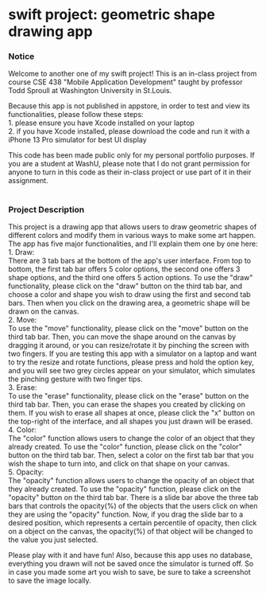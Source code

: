 # swift project: geometric shape drawing app

<h3>Notice</h3>
<p>
Welcome to another one of my swift project! This is an in-class project from course CSE 438 "Mobile Application Development" taught by professor Todd Sproull at Washington University in St.Louis.
</p>
<p>
Because this app is not published in appstore, in order to test and view its functionalities, please follow these steps:<br>
1. please ensure you have Xcode installed on your laptop<br>
2. if you have Xcode installed, please download the code and run it with a iPhone 13 Pro simulator for best UI display
</p>
<p>
This code has been made public only for my personal portfolio purposes. If you are a student at WashU, please note that I do not grant permission for anyone to turn in this code as their in-class project or use part of it in their assignment.
</p>

#

<h3>Project Description</h3>
<p>
This project is a drawing app that allows users to draw geometric shapes of different colors and modify them in various ways to make some art happen. The app has five major functionalities, and I'll explain them one by one here:<br>
1. Draw:<br>
There are 3 tab bars at the bottom of the app's user interface. From top to bottom, the first tab bar offers 5 color options, the second one offers 3 shape options, and the third one offers 5 action options. To use the "draw" functionality, please click on the "draw" button on the third tab bar, and choose a color and shape you wish to draw using the first and second tab bars. Then when you click on the drawing area, a geometric shape will be drawn on the canvas.<br>
2. Move:<br>
To use the "move" functionality, please click on the "move" button on the third tab bar. Then, you can move the shape around on the canvas by dragging it around, or you can resize/rotate it by pinching the screen with two fingers. If you are testing this app with a simulator on a laptop and want to try the resize and rotate functions, please press and hold the option key, and you will see two grey circles appear on your simulator, which simulates the pinching gesture with two finger tips.<br>
3. Erase:<br>
To use the "erase" functionality, please click on the "erase" button on the third tab bar. Then, you can erase the shapes you created by clicking on them. If you wish to erase all shapes at once, please click the "x" button on the top-right of the interface, and all shapes you just drawn will be erased.<br>
4. Color:<br>
The "color" function allows users to change the color of an object that they already created. To use the "color" function, please click on the "color" button on the third tab bar. Then, select a color on the first tab bar that you wish the shape to turn into, and click on that shape on your canvas.<br>
5. Opacity:<br>
The "opacity" function allows users to change the opacity of an object that they already created. To use the "opacity" function, please click on the "opacity" button on the third tab bar. There is a slide bar above the three tab bars that controls the opacity(%) of the objects that the users click on when they are using the "opacity" function. Now, if you drag the slide bar to a desired position, which represents a certain percentile of opacity, then click on a object on the canvas, the opacity(%) of that object will be changed to the value you just selected.<br>
</p>
<p>
Please play with it and have fun! Also, because this app uses no database, everything you drawn will not be saved once the simulator is turned off. So in case you made some art you wish to save, be sure to take a screenshot to save the image locally.
</p>
